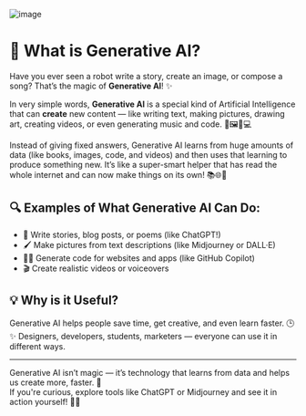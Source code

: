 ![image](https://github.com/user-attachments/assets/fe54d7e7-c7da-44b7-b8b0-69e94282910c)


# 🤖 What is Generative AI? 

Have you ever seen a robot write a story, create an image, or compose a song? That’s the magic of **Generative AI**! ✨

In very simple words, **Generative AI** is a special kind of Artificial Intelligence that can **create** new content — like writing text, making pictures, drawing art, creating videos, or even generating music and code. 📝🖼️🎵💻

Instead of giving fixed answers, Generative AI learns from huge amounts of data (like books, images, code, and videos) and then uses that learning to produce something new. It’s like a super-smart helper that has read the whole internet and can now make things on its own! 📚🌐🧠

## 🔍 Examples of What Generative AI Can Do:
- 🧾 Write stories, blog posts, or poems (like ChatGPT!)
- 🖌️ Make pictures from text descriptions (like Midjourney or DALL·E)
- 👨‍💻 Generate code for websites and apps (like GitHub Copilot)
- 🎬 Create realistic videos or voiceovers

## 💡 Why is it Useful?
Generative AI helps people save time, get creative, and even learn faster. 🕒✨ Designers, developers, students, marketers — everyone can use it in different ways.

---

Generative AI isn’t magic — it’s technology that learns from data and helps us create more, faster. 🚀  
If you're curious, explore tools like ChatGPT or Midjourney and see it in action yourself! 🔎🤩
